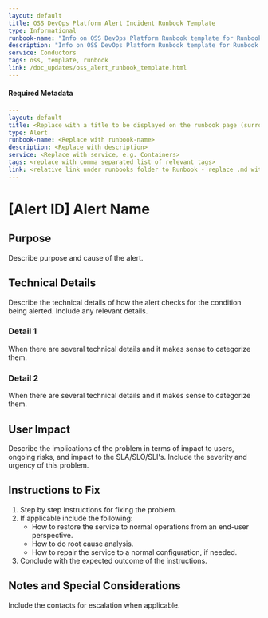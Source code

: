 ```yaml
---
layout: default
title: OSS DevOps Platform Alert Incident Runbook Template
type: Informational
runbook-name: "Info on OSS DevOps Platform Runbook template for Runbook of Type 'Alert'"
description: "Info on OSS DevOps Platform Runbook template for Runbook of Type 'Alert'"
service: Conductors
tags: oss, template, runbook
link: /doc_updates/oss_alert_runbook_template.html
---
```


#### Required Metadata
```yaml
---
layout: default
title: <Replace with a title to be displayed on the runbook page (surrounded by double quotes)>
type: Alert
runbook-name: <Replace with runbook-name>
description: <Replace with description>
service: <Replace with service, e.g. Containers>
tags: <replace with comma separated list of relevant tags>
link: <relative link under runbooks folder to Runbook - replace .md with .html>
---
```

# [Alert ID] Alert Name

## Purpose
Describe purpose and cause of the alert.

## Technical Details
Describe the technical details of how the alert checks for the condition being alerted. Include any relevant details.

### Detail 1
When there are several technical details and it makes sense to categorize them.

### Detail 2
When there are several technical details and it makes sense to categorize them.

## User Impact
Describe the implications of the problem in terms of impact to users, ongoing risks, and impact to the SLA/SLO/SLI's. Include the severity and urgency of this problem.

## Instructions to Fix
1. Step by step instructions for fixing the problem.
2. If applicable include the following:
    - How to restore the service to normal operations from an end-user perspective.
    - How to do root cause analysis.
    - How to repair the service to a normal configuration, if needed.
3. Conclude with the expected outcome of the instructions.

## Notes and Special Considerations
Include the contacts for escalation when applicable.
